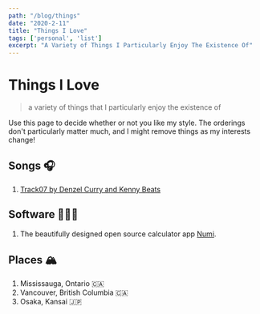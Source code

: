 ```yaml
---
path: "/blog/things"
date: "2020-2-11"
title: "Things I Love"
tags: ['personal', 'list']
excerpt: "A Variety of Things I Particularly Enjoy The Existence Of"
---
```


# Things I Love
> a variety of things that I particularly enjoy the existence of

Use this page to decide whether or not you like my style. The orderings don't particularly matter much, and I might remove things as my interests change!

## Songs 🎧
1. [Track07 by Denzel Curry and Kenny Beats](https://open.spotify.com/track/17Xxp5dtS4GmdGjNZNb5Gk?si=aajMSOIJSRuOALkkfJbMZA)

## Software 👨🏾‍💻
1. The beautifully designed open source calculator app [Numi](https://numi.app/).

## Places 🏔
1. Mississauga, Ontario 🇨🇦
2. Vancouver, British Columbia 🇨🇦
3. Osaka, Kansai 🇯🇵
